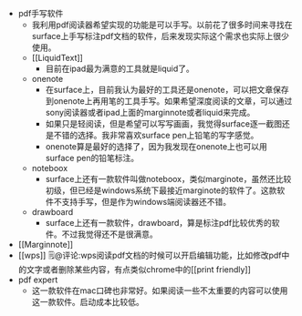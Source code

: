 - pdf手写软件
    - 我利用pdf阅读器希望实现的功能是可以手写。以前花了很多时间来寻找在surface上手写标注pdf文档的软件，后来发现实际这个需求也实际上很少使用。
    - [[LiquidText]]
        - 目前在ipad最为满意的工具就是liquid了。
    - onenote
        - 在surface上，目前我认为最好的工具还是onenote，可以把文章保存到onenote上再用笔的工具手写。如果希望深度阅读的文章，可以通过sony阅读器或者ipad上面的marginnote或者liquid来完成。
        - 如果只是轻阅读，但是希望可以写写画画，我觉得surface逐一截图还是不错的选择。我非常喜欢surface pen上铅笔的写字感觉。
        - onenote算是最好的选择了，因为我发现在onenote上也可以用surface pen的铅笔标注。
    - noteboox
        - surface上还有一款软件叫做noteboox，类似marginote，虽然还比较初级，但已经是windows系统下最接近marginote的软件了。这款软件不支持手写，但是作为windows端阅读器还不错。
    - drawboard
        - surface上还有一款软件，drawboard，算是标注pdf比较优秀的软件。不过我觉得还不是很满意。
- [[Marginnote]]
- [[wps]] 🗒@评论:wps阅读pdf文档的时候可以开启编辑功能，比如修改pdf中的文字或者删除某些内容，有点类似chrome中的[[print friendly]]
- pdf expert
    - 这一款软件在mac口碑也非常好。如果阅读一些不太重要的内容可以使用这一款软件。启动成本比较低。
